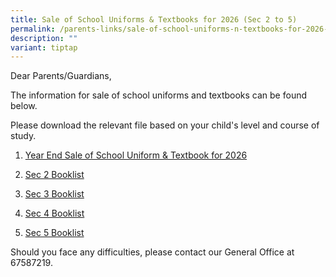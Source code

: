 ```yaml
---
title: Sale of School Uniforms & Textbooks for 2026 (Sec 2 to 5)
permalink: /parents-links/sale-of-school-uniforms-n-textbooks-for-2026-sec-2-5/
description: ""
variant: tiptap
---
```

<p>Dear Parents/Guardians,</p>
<p>The information for sale of school uniforms and textbooks can be found
below.</p>
<p>Please download the relevant file based on your child's level and course
of study.</p>
<ol data-tight="true" class="tight">
<li>
<p><a href="/files/Year_end_Sale_of_School_Uniforms_and_Textbooks_for_Sec_2_to_5_Website_2026.pdf" rel="noopener nofollow" target="_blank">Year End Sale of School Uniform &amp; Textbook for 2026</a>
</p>
</li>
<li>
<p><a href="/files/YTSS_Booklist_2025_S2.pdf" rel="noopener nofollow" target="_blank">Sec 2 Booklist</a>
</p>
</li>
<li>
<p><a href="/files/YTSS_Booklist_2025_S3.pdf" rel="noopener nofollow" target="_blank">Sec 3 Booklist</a>
</p>
</li>
<li>
<p><a href="/files/YTSS_Booklist_2025_S4.pdf" rel="noopener nofollow" target="_blank">Sec 4 Booklist</a>
</p>
</li>
<li>
<p><a href="/files/YTSS_Booklist_2025_S5.pdf" rel="noopener nofollow" target="_blank">Sec 5 Booklist</a>
</p>
</li>
</ol>
<p>Should you face any difficulties, please contact our General Office at
67587219.</p>